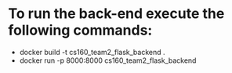 # To run the back-end execute the following commands:
- docker build -t cs160_team2_flask_backend .
- docker run -p 8000:8000 cs160_team2_flask_backend
